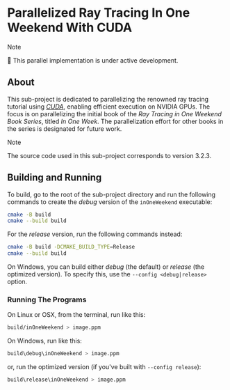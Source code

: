 # Parallelized Ray Tracing In One Weekend With CUDA

> [!note]
> :construction: This parallel implementation is under active development.

## About

This sub-project is dedicated to parallelizing the renowned ray tracing tutorial using  _[CUDA](https://developer.nvidia.com/cuda-zone)_, enabling efficient execution on NVIDIA GPUs. The focus is on parallelizing the initial book of the _Ray Tracing in One Weekend Book Series_, titled _In One Week_. The parallelization effort for other books in the series is designated for future work.

> [!note]
> The source code used in this sub-project corresponds to version 3.2.3.

## Building and Running

To build, go to the root of the sub-project directory and run the following commands to create the _debug_ version of the `inOneWeekend` executable:

```sh
cmake -B build
cmake --build build
```

For the _release_ version, run the following commands instead:

```sh
cmake -B build -DCMAKE_BUILD_TYPE=Release
cmake --build build
```

On Windows, you can build either _debug_ (the default) or _release_ (the optimized version). To specify this, use the `--config <debug|release>` option.

### Running The Programs

On Linux or OSX, from the terminal, run like this:

```sh
build/inOneWeekend > image.ppm
```

On Windows, run like this:

```sh
build\debug\inOneWeekend > image.ppm
```

or, run the optimized version (if you've built with `--config release`):

```sh
build\release\inOneWeekend > image.ppm
```
